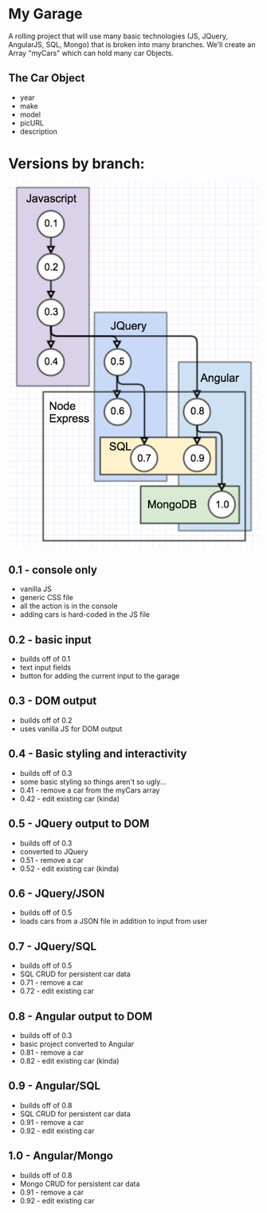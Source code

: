 My Garage
=========

A rolling project that will use many basic technologies (JS, JQuery, AngularJS, SQL, Mongo) that is broken into many branches. We'll create an Array "myCars" which can hold many car Objects.

The Car Object
--------------
* year
* make
* model
* picURL
* description

Versions by branch:
==================
![technologies by version](myGarage.png)

0.1 - console only
------------------
* vanilla JS
* generic CSS file
* all the action is in the console
* adding cars is hard-coded in the JS file

0.2 - basic input
-----------------
* builds off of 0.1
* text input fields
* button for adding the current input to the garage

0.3 - DOM output
----------------
* builds off of 0.2
* uses vanilla JS for DOM output

0.4 - Basic styling and interactivity
-------------------------------------
* builds off of 0.3
* some basic styling so things aren't so ugly...
* 0.41 - remove a car from the myCars array
* 0.42 - edit existing car (kinda)

0.5 - JQuery output to DOM
--------------------------
* builds off of 0.3
* converted to JQuery
* 0.51 - remove a car
* 0.52 - edit existing car (kinda)

0.6 - JQuery/JSON
----------------
* builds off of 0.5
* loads cars from a JSON file in addition to input from user

0.7 - JQuery/SQL
----------------
* builds off of 0.5
* SQL CRUD for persistent car data
* 0.71 - remove a car
* 0.72 - edit existing car

0.8 - Angular output to DOM
---------------------------
* builds off of 0.3
* basic project converted to Angular
* 0.81 - remove a car
* 0.82 - edit existing car (kinda)

0.9 - Angular/SQL
-----------------
* builds off of 0.8
* SQL CRUD for persistent car data
* 0.91 - remove a car
* 0.92 - edit existing car

1.0 - Angular/Mongo
-------------------
* builds off of 0.8
* Mongo CRUD for persistent car data
* 0.91 - remove a car
* 0.92 - edit existing car
